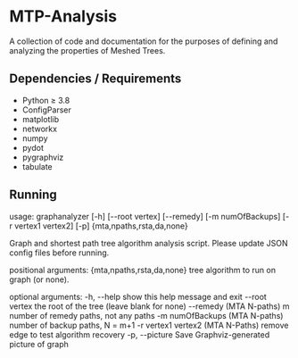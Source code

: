 # MTP-Analysis

A collection of code and documentation for the purposes of defining and analyzing the properties of Meshed Trees.

## Dependencies / Requirements

- Python $\geq$ 3.8
- ConfigParser
- matplotlib
- networkx
- numpy
- pydot
- pygraphviz
- tabulate

## Running

usage: graphanalyzer [-h] [--root vertex] [--remedy] [-m numOfBackups] [-r vertex1 vertex2] [-p] {mta,npaths,rsta,da,none}

Graph and shortest path tree algorithm analysis script. Please update JSON config files before running.

positional arguments:
  {mta,npaths,rsta,da,none}
                        tree algorithm to run on graph (or none).

optional arguments:
  -h, --help            show this help message and exit
  --root vertex         the root of the tree (leave blank for none)
  --remedy              (MTA N-paths) m number of remedy paths, not any paths
  -m numOfBackups       (MTA N-paths) number of backup paths, N = m+1
  -r vertex1 vertex2    (MTA N-Paths) remove edge to test algorithm recovery
  -p, --picture         Save Graphviz-generated picture of graph